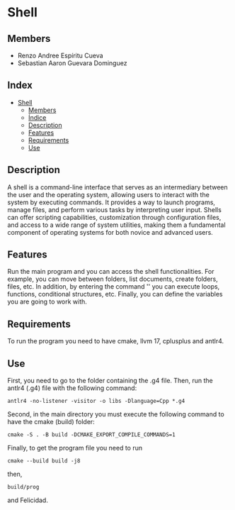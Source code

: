 # Shell
## Members
- Renzo Andree Espíritu Cueva
- Sebastian Aaron Guevara Dominguez
## Index
- [Shell](#Shell)
	- [Members](#Members)
	- [Índice](#Index)
	- [Description](#Description)
 	- [Features](#Features) 
	- [Requirements](#Requirements)
 	- [Use](#Use)
## Description
A shell is a command-line interface that serves as an intermediary between the user and the operating system, allowing users to interact with the system by executing commands. It provides a way to launch programs, manage files, and perform various tasks by interpreting user input. Shells can offer scripting capabilities, customization through configuration files, and access to a wide range of system utilities, making them a fundamental component of operating systems for both novice and advanced users.
## Features
Run the main program and you can access the shell functionalities. For example, you can move between folders, list documents, create folders, files, etc. In addition, by entering the command '<block>' you can execute loops, functions, conditional structures, etc. Finally, you can define the variables you are going to work with.
## Requirements
To run the program you need to have cmake, llvm 17, cplusplus and antlr4.
## Use
First, you need to go to the folder containing the .g4 file. Then, run the antlr4 (.g4) file with the following command:

	antlr4 -no-listener -visitor -o libs -Dlanguage=Cpp *.g4

Second, in the main directory you must execute the following command to have the cmake (build) folder:

	cmake -S . -B build -DCMAKE_EXPORT_COMPILE_COMMANDS=1
 
Finally, to get the program file you need to run

	cmake --build build -j8
 then,
 
 	build/prog
  
  and Felicidad.

  
